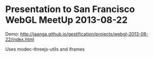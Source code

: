 Presentation to San Francisco WebGL MeetUp 2013-08-22
=====================================================

Demo: http://jaanga.github.io/gestification/projects/webgl-2013-08-22/index.html

Uses modec-threejs-utils and iframes

